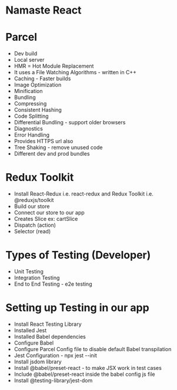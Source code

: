 # Namaste React

# Parcel

- Dev build
- Local server
- HMR = Hot Module Replacement
- It uses a File Watching Algorithms - written in C++
- Caching - Faster builds
- Image Optimization
- Minification
- Bundling
- Compressing
- Consistent Hashing
- Code Splitting
- Differential Bundling - support older browsers
- Diagnostics
- Error Handling
- Provides HTTPS url also
- Tree Shaking - remove unused code
- Different dev and prod bundles

# Redux Toolkit

- Install React-Redux i.e. react-redux and Redux Toolkit i.e. @reduxjs/toolkit
- Build our store
- Connect our store to our app
- Creates Slice ex: cartSlice
- Dispatch (action)
- Selector (read)

# Types of Testing (Developer)

- Unit Testing
- Integration Testing
- End to End Testing - e2e testing

# Setting up Testing in our app

- Install React Testing Library
- Installed Jest
- Installed Babel dependencies
- Configure Babel
- Configure Parcel Config file to disable default Babel transpilation
- Jest Configuration - npx jest --init
- Install jsdom library
- Install @babel/preset-react - to make JSX work in test cases
- Include @babel/preset-react inside the babel config js file
- Install @testing-library/jest-dom
